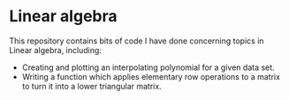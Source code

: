 # Linear algebra
This repository contains bits of code I have done concerning topics in Linear algebra, including:
 - Creating and plotting an interpolating polynomial for a given data set. 
 - Writing a function which applies elementary row operations to a matrix to turn it into a lower triangular matrix.
